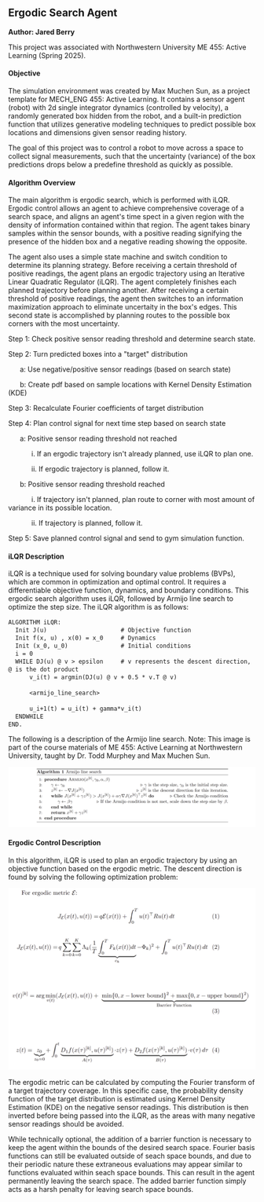 ## Ergodic Search Agent
**Author: Jared Berry**

This project was associated with Northwestern University ME 455: Active Learning (Spring 2025).

#### Objective
The simulation environment was created by Max Muchen Sun, as a project template for MECH_ENG 455: Active Learning. It contains a sensor agent (robot) with 2d single integrator dynamics (controlled by velocity), a randomly generated box hidden from the robot, and a built-in prediction function that utilizes generative modeling techniques to predict possible box locations and dimensions given sensor reading history. 

The goal of this project was to control a robot to move across a space to collect signal measurements, such that the uncertainty (variance) of the box predictions drops below a predefine threshold as quickly as possible.

#### Algorithm Overview
The main algorithm is ergodic search, which is performed with iLQR. Ergodic control allows an agent to achieve comprehensive coverage of a search space, and aligns an agent's time spect in a given region with the density of information contained within that region. The agent takes binary samples within the sensor bounds, with a positive reading signifying the presence of the hidden box and a negative reading showing the opposite. 

The agent also uses a simple state machine and switch condition to determine its planning strategy. Before receiving a certain threshold of positive readings, the agent plans an ergodic trajectory using an Iterative Linear Quadratic Regulator (iLQR). The agent completely finishes each planned trajectory before planning another. After receiving a certain threshold of positive readings, the agent then switches to an information maximization approach to eliminate uncertaity in the box's edges. This second state is accomplished by planning routes to the possible box corners with the most uncertainty.

Step 1: Check positive sensor reading threshold and determine search state.

Step 2: Turn predicted boxes into a "target" distribution
      
&nbsp;&nbsp;&nbsp;&nbsp;&nbsp;&nbsp;a: Use negative/positive sensor readings (based on search state)

&nbsp;&nbsp;&nbsp;&nbsp;&nbsp;&nbsp;b: Create pdf based on sample locations with Kernel Density Estimation (KDE)

Step 3: Recalculate Fourier coefficients of target distribution

Step 4: Plan control signal for next time step based on search state
      
&nbsp;&nbsp;&nbsp;&nbsp;&nbsp;&nbsp;a: Positive sensor reading threshold not reached

&nbsp;&nbsp;&nbsp;&nbsp;&nbsp;&nbsp;&nbsp;&nbsp;&nbsp;&nbsp;&nbsp;&nbsp;i. If an ergodic trajectory isn't already planned, use iLQR to plan one. 

&nbsp;&nbsp;&nbsp;&nbsp;&nbsp;&nbsp;&nbsp;&nbsp;&nbsp;&nbsp;&nbsp;&nbsp;ii. If ergodic trajectory is planned, follow it.

&nbsp;&nbsp;&nbsp;&nbsp;&nbsp;&nbsp;b: Positive sensor reading threshold reached

&nbsp;&nbsp;&nbsp;&nbsp;&nbsp;&nbsp;&nbsp;&nbsp;&nbsp;&nbsp;&nbsp;&nbsp;i. If trajectory isn't planned, plan route to corner with most amount of variance in its possible location.

&nbsp;&nbsp;&nbsp;&nbsp;&nbsp;&nbsp;&nbsp;&nbsp;&nbsp;&nbsp;&nbsp;&nbsp;ii. If trajectory is planned, follow it.

Step 5: Save planned control signal and send to gym simulation function.

#### iLQR Description
iLQR is a technique used for solving boundary value problems (BVPs), which are common in optimization and optimal control. It requires a differentiable objective function, dynamics, and boundary conditions. This ergodic search algorithm uses iLQR, followed by Armijo line search to optimize the step size. The iLQR algorithm is as follows: 

```
ALGORITHM iLQR:
  Init J(u)                     # Objective function
  Init f(x, u) , x(0) = x_0     # Dynamics 
  Init (x_0, u_0)               # Initial conditions
  i = 0
  WHILE DJ(u) @ v > epsilon     # v represents the descent direction, @ is the dot product
      v_i(t) = argmin(DJ(u) @ v + 0.5 * v.T @ v)

      <armijo_line_search>

      u_i+1(t) = u_i(t) + gamma*v_i(t)
  ENDWHILE
END.
```

The following is a description of the Armijo line search. Note: This image is part of the course materials of ME 455: Active Learning at Northwestern University, taught by Dr. Todd Murphey and Max Muchen Sun.

![armijo_line_search.png](Media/armijo_line_search.png)

#### Ergodic Control Description
In this algorithm, iLQR is used to plan an ergodic trajectory by using an objective function based on the ergodic metric. The descent direction is found by solving the following optimization problem:

![ergodic_objective.png](Media/ergodic_objective.png)

The ergodic metric can be calculated by computing the Fourier transform of a target trajectory coverage. In this specific case, the probability density function of the target distribution is estimated using Kernel Density Estimation (KDE) on the negative sensor readings. This distribution is then inverted before being passed into the iLQR, as the areas with many negative sensor readings should be avoided.

While technically optional, the addition of a barrier function is necessary to keep the agent within the bounds of the desired search space. Fourier basis functions can still be evaluated outside of seach space bounds, and due to their periodic nature these extraneous evaluations may appear similar to functions evaluated within seach space bounds. This can result in the agent permanently leaving the search space. The added barrier function simply acts as a harsh penalty for leaving search space bounds.